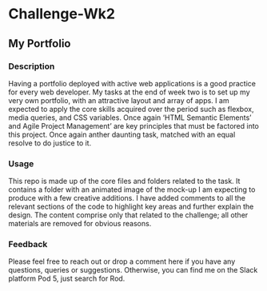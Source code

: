 # Challenge-Wk2

## My Portfolio

### Description
Having a portfolio deployed with active web applications is a good practice for every web developer. My tasks at the end of week two is to set up my very own portfolio, with an attractive layout and array of apps. I am expected to apply the core skills acquired over the period such as flexbox, media queries, and CSS variables. Once again ‘HTML Semantic Elements’ and Agile Project Management’ are key principles that must be factored into this project. Once again anther daunting task, matched with an equal resolve to do justice to it.

### Usage
This repo is made up of the core files and folders related to the task. It contains a folder with an animated image of the mock-up I am expecting to produce with a few creative additions. I have added comments to all the relevant sections of the code to highlight key areas and further explain the design.  The content comprise only that related to the challenge; all other materials are removed for obvious reasons. 

### Feedback
Please feel free to reach out or drop a comment here if you have any questions, queries or suggestions. Otherwise, you can find me on the Slack platform Pod 5, just search for Rod.
